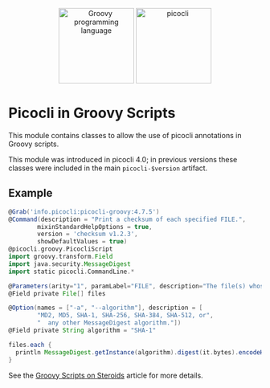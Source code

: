 <p align="center">
<a href="https://groovy-lang.org"><img src="https://picocli.info/images/groovy-logo.png" height="150px" alt="Groovy programming language"></a>
<a href="https://picocli.info"><img src="https://picocli.info/images/logo/horizontal-400x150.png" alt="picocli" height="150px"></p></a>


# Picocli in Groovy Scripts

This module contains classes to allow the use of picocli annotations in Groovy scripts.

This module was introduced in picocli 4.0; in previous versions these classes were included in the main `picocli-$version` artifact.

## Example

```groovy
@Grab('info.picocli:picocli-groovy:4.7.5')
@Command(description = "Print a checksum of each specified FILE.",
        mixinStandardHelpOptions = true,
        version = 'checksum v1.2.3',
        showDefaultValues = true)
@picocli.groovy.PicocliScript
import groovy.transform.Field
import java.security.MessageDigest
import static picocli.CommandLine.*

@Parameters(arity="1", paramLabel="FILE", description="The file(s) whose checksum to calculate.")
@Field private File[] files

@Option(names = ["-a", "--algorithm"], description = [
        "MD2, MD5, SHA-1, SHA-256, SHA-384, SHA-512, or",
        "  any other MessageDigest algorithm."])
@Field private String algorithm = "SHA-1"

files.each {
  println MessageDigest.getInstance(algorithm).digest(it.bytes).encodeHex().toString() + "\t" + it
}
```

See the [Groovy Scripts on Steroids](https://picocli.info/picocli-2.0-groovy-scripts-on-steroids.html) article for more details.
